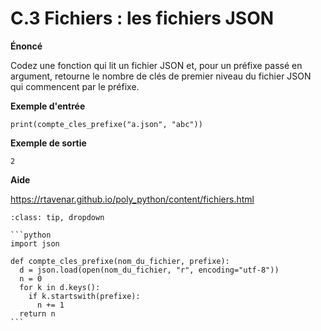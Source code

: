 # C.3 Fichiers : les fichiers JSON

**Énoncé**

Codez une fonction qui lit un fichier JSON et, pour un préfixe passé en argument, retourne le nombre de clés de premier niveau du fichier JSON qui commencent par le préfixe.

**Exemple d'entrée**

```
print(compte_cles_prefixe("a.json", "abc"))
```

**Exemple de sortie**

```
2
```

**Aide**

https://rtavenar.github.io/poly_python/content/fichiers.html

<div id="pad"></div>
            <script>Pythonpad('pad', {'id': 'C.3', 'title': 'Testez votre solution ici', 'src': 'import json\n\ndef compte_cles_prefixe(nom_du_fichier, prefixe):\n  # Codez votre fonction ici et modifiez sa valeur de retour si besoin\n  return None\n', 'files': {'a.json': {'type': 'text', 'body': '{\n  "abd": 12,\n  "abcdef": 1,\n  "cv": {\n    "abcd": 3\n  },\n  "abc": 2\n}'}, 'b.json': {'type': 'text', 'body': '{\n  "abcd": 12,\n  "abcdef": 1,\n  "cv": {\n    "abcd": 3\n  },\n  "abc": 2\n}'}, '.grader.py': {'type': 'text', 'body': 'import unittest\n\nclass TestExercise(unittest.TestCase):\n    def test_all(self):\n        self.assertEquals(compte_cles_prefixe("a.json", "abc"), 2)\n        self.assertEquals(compte_cles_prefixe("b.json", "abc"), 3)\n        \n\nif __name__ == \'__main__\':\n    try:\n        from main import *\n    except:\n        print("Le code fourni n\'est pas valide")\n    suite = unittest.TestLoader().loadTestsFromTestCase(TestExercise)\n    output = unittest.TextTestRunner(verbosity=2).run(suite)\n\n    if output.wasSuccessful():\n        f = open(\'.passed.json\', \'w\')\n        f.close()\n        print(\'Bravo ! Le code fourni a passé les tests avec succès, il semble valide !\')'}}})</script>


````{admonition} Cliquez ici pour voir la solution
:class: tip, dropdown

```python
import json

def compte_cles_prefixe(nom_du_fichier, prefixe):
  d = json.load(open(nom_du_fichier, "r", encoding="utf-8"))
  n = 0
  for k in d.keys():
    if k.startswith(prefixe):
      n += 1
  return n
```
````
